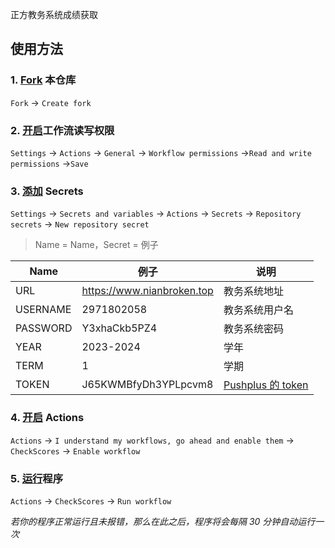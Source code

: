 正方教务系统成绩获取
## 使用方法

### 1. [Fork](https://github.com/kekeaiaixueer/zhengfang/fork "Fork") 本仓库

`Fork` → `Create fork`

### 2. [开启](https://github.com/kekeaiaixueer/zhengfang/settings/actions "开启")工作流读写权限

`Settings` → `Actions` → `General` → `Workflow permissions` →`Read and write permissions` →`Save`

### 3. [添加](https://github.com/kekeaiaixueer/zhengfang/settings/secrets/actions "添加") Secrets

`Settings` → `Secrets and variables` → `Actions` → `Secrets` → `Repository secrets` → `New repository secret`

> Name = Name，Secret = 例子

| Name     | 例子                       | 说明                                                                                                                 |
| -------- | -------------------------- | -------------------------------------------------------------------------------------------------------------------- |
| URL      | https://www.nianbroken.top | 教务系统地址                                                                                                          |
| USERNAME | 2971802058                 | 教务系统用户名                                                                                                        |
| PASSWORD | Y3xhaCkb5PZ4               | 教务系统密码                                                                                                          |
|   YEAR   | 2023-2024                  | 学年                                                                                                                 |
|   TERM   | 1                          | 学期                                                                                                                 |
|   TOKEN  | J65KWMBfyDh3YPLpcvm8       | [Pushplus 的 token](https://www.pushplus.plus/doc/guide/openApi.html#_1-%E8%8E%B7%E5%8F%96token "Pushplus 的 token") |

### 4. [开启](https://github.com/kekeaiaixueer/zhengfang/actions "开启") Actions

`Actions` → `I understand my workflows, go ahead and enable them` → `CheckScores` → `Enable workflow`

### 5. [运行](https://github.com/kekeaiaixueer/zhengfang/actions/workflows/main.yml "运行")程序

`Actions` → `CheckScores` → `Run workflow`

_若你的程序正常运行且未报错，那么在此之后，程序将会每隔 30 分钟自动运行一次_

